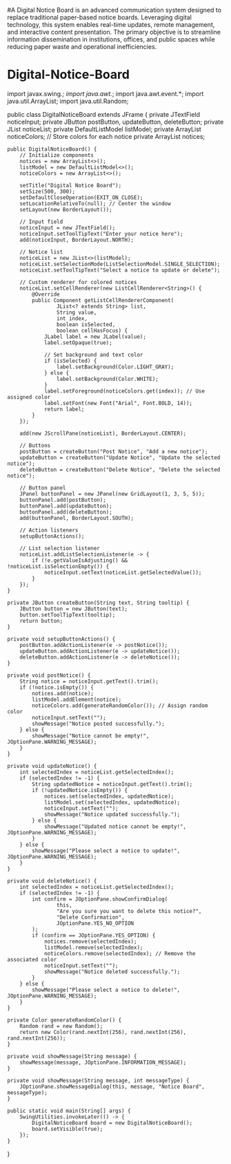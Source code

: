 #A Digital Notice Board is an advanced communication system designed to replace traditional paper-based notice boards. Leveraging digital technology, this system enables real-time updates, remote management, and interactive content presentation. The primary objective is to streamline information dissemination in institutions, offices, and public spaces while reducing paper waste and operational inefficiencies.
# Digital-Notice-Board
import javax.swing.*;
import java.awt.*;
import java.awt.event.*;
import java.util.ArrayList;
import java.util.Random;

public class DigitalNoticeBoard extends JFrame {
    private JTextField noticeInput;
    private JButton postButton, updateButton, deleteButton;
    private JList<String> noticeList;
    private DefaultListModel<String> listModel;
    private ArrayList<Color> noticeColors; // Store colors for each notice
    private ArrayList<String> notices;

    public DigitalNoticeBoard() {
        // Initialize components
        notices = new ArrayList<>();
        listModel = new DefaultListModel<>();
        noticeColors = new ArrayList<>();

        setTitle("Digital Notice Board");
        setSize(500, 300);
        setDefaultCloseOperation(EXIT_ON_CLOSE);
        setLocationRelativeTo(null); // Center the window
        setLayout(new BorderLayout());

        // Input field
        noticeInput = new JTextField();
        noticeInput.setToolTipText("Enter your notice here");
        add(noticeInput, BorderLayout.NORTH);

        // Notice list
        noticeList = new JList<>(listModel);
        noticeList.setSelectionMode(ListSelectionModel.SINGLE_SELECTION);
        noticeList.setToolTipText("Select a notice to update or delete");

        // Custom renderer for colored notices
        noticeList.setCellRenderer(new ListCellRenderer<String>() {
            @Override
            public Component getListCellRendererComponent(
                    JList<? extends String> list, 
                    String value, 
                    int index, 
                    boolean isSelected, 
                    boolean cellHasFocus) {
                JLabel label = new JLabel(value);
                label.setOpaque(true);

                // Set background and text color
                if (isSelected) {
                    label.setBackground(Color.LIGHT_GRAY);
                } else {
                    label.setBackground(Color.WHITE);
                }
                label.setForeground(noticeColors.get(index)); // Use assigned color
                label.setFont(new Font("Arial", Font.BOLD, 14));
                return label;
            }
        });

        add(new JScrollPane(noticeList), BorderLayout.CENTER);

        // Buttons
        postButton = createButton("Post Notice", "Add a new notice");
        updateButton = createButton("Update Notice", "Update the selected notice");
        deleteButton = createButton("Delete Notice", "Delete the selected notice");

        // Button panel
        JPanel buttonPanel = new JPanel(new GridLayout(1, 3, 5, 5));
        buttonPanel.add(postButton);
        buttonPanel.add(updateButton);
        buttonPanel.add(deleteButton);
        add(buttonPanel, BorderLayout.SOUTH);

        // Action listeners
        setupButtonActions();

        // List selection listener
        noticeList.addListSelectionListener(e -> {
            if (!e.getValueIsAdjusting() && !noticeList.isSelectionEmpty()) {
                noticeInput.setText(noticeList.getSelectedValue());
            }
        });
    }

    private JButton createButton(String text, String tooltip) {
        JButton button = new JButton(text);
        button.setToolTipText(tooltip);
        return button;
    }

    private void setupButtonActions() {
        postButton.addActionListener(e -> postNotice());
        updateButton.addActionListener(e -> updateNotice());
        deleteButton.addActionListener(e -> deleteNotice());
    }

    private void postNotice() {
        String notice = noticeInput.getText().trim();
        if (!notice.isEmpty()) {
            notices.add(notice);
            listModel.addElement(notice);
            noticeColors.add(generateRandomColor()); // Assign random color
            noticeInput.setText("");
            showMessage("Notice posted successfully.");
        } else {
            showMessage("Notice cannot be empty!", JOptionPane.WARNING_MESSAGE);
        }
    }

    private void updateNotice() {
        int selectedIndex = noticeList.getSelectedIndex();
        if (selectedIndex != -1) {
            String updatedNotice = noticeInput.getText().trim();
            if (!updatedNotice.isEmpty()) {
                notices.set(selectedIndex, updatedNotice);
                listModel.set(selectedIndex, updatedNotice);
                noticeInput.setText("");
                showMessage("Notice updated successfully.");
            } else {
                showMessage("Updated notice cannot be empty!", JOptionPane.WARNING_MESSAGE);
            }
        } else {
            showMessage("Please select a notice to update!", JOptionPane.WARNING_MESSAGE);
        }
    }

    private void deleteNotice() {
        int selectedIndex = noticeList.getSelectedIndex();
        if (selectedIndex != -1) {
            int confirm = JOptionPane.showConfirmDialog(
                    this,
                    "Are you sure you want to delete this notice?",
                    "Delete Confirmation",
                    JOptionPane.YES_NO_OPTION
            );
            if (confirm == JOptionPane.YES_OPTION) {
                notices.remove(selectedIndex);
                listModel.remove(selectedIndex);
                noticeColors.remove(selectedIndex); // Remove the associated color
                noticeInput.setText("");
                showMessage("Notice deleted successfully.");
            }
        } else {
            showMessage("Please select a notice to delete!", JOptionPane.WARNING_MESSAGE);
        }
    }

    private Color generateRandomColor() {
        Random rand = new Random();
        return new Color(rand.nextInt(256), rand.nextInt(256), rand.nextInt(256));
    }

    private void showMessage(String message) {
        showMessage(message, JOptionPane.INFORMATION_MESSAGE);
    }

    private void showMessage(String message, int messageType) {
        JOptionPane.showMessageDialog(this, message, "Notice Board", messageType);
    }

    public static void main(String[] args) {
        SwingUtilities.invokeLater(() -> {
            DigitalNoticeBoard board = new DigitalNoticeBoard();
            board.setVisible(true);
        });
    }
}
